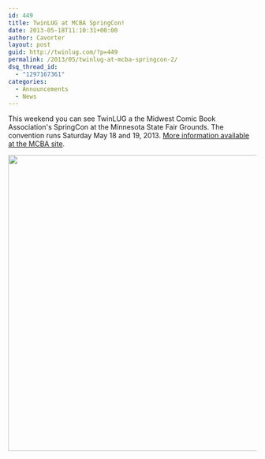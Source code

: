 ```yaml
---
id: 449
title: TwinLUG at MCBA SpringCon!
date: 2013-05-18T11:10:31+00:00
author: Cavorter
layout: post
guid: http://twinlug.com/?p=449
permalink: /2013/05/twinlug-at-mcba-springcon-2/
dsq_thread_id:
  - "1297167361"
categories:
  - Announcements
  - News
---
```

This weekend you can see TwinLUG a the Midwest Comic Book Association's SpringCon at the Minnesota State Fair Grounds. The convention runs Saturday May 18 and 19, 2013. <a href="http://midwestcomicbook.com/" target="_blank">More information available at the MCBA site</a>.

<img src="http://midwestcomicbook.com/wp-content/uploads/2013/03/GreenPoster.jpg" width="600" class="alignnone" />